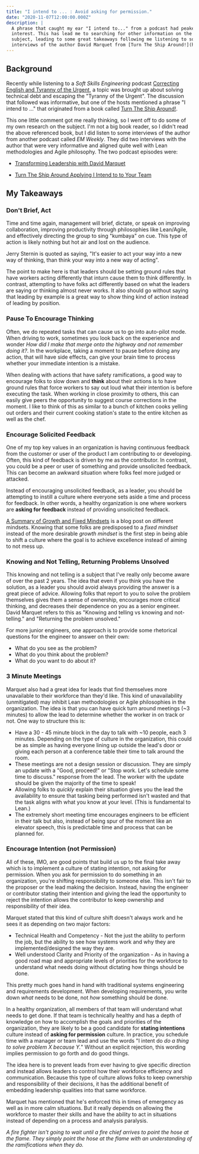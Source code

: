 ```yaml
---
title: "I intend to ... : Avoid asking for permission."
date: "2020-11-07T12:00:00.000Z"
description: |
  A phrase that caught my ear "I intend to..." from a podcast had peaked my 
  interest. This has lead me to searching for other information on the 
  subject, leading to some great takeaways following me listening to some
  interviews of the author David Marquet from [Turn The Ship Around!](https://www.davidmarquet.com/turn-the-ship-around-a-true-story-of-turning-followers-into-leaders-by-david-marquet/).
---
```


## Background

Recently while listening to a _Soft Skills Engineering_ podcast [Correcting English and Tyranny of the Urgent](https://open.spotify.com/episode/7ByEtUGl9Hp4L7ljdfzoAH?si=oH8CYN-bTQuqbu7psdN7AA), a topic was brought up about solving technical debt and escaping the "Tyranny of the Urgent". The discussion that followed was informative, but one of the hosts mentioned a phrase "I intend to ..." that originated from a book called [Turn The Ship Around!](https://www.davidmarquet.com/turn-the-ship-around-a-true-story-of-turning-followers-into-leaders-by-david-marquet/).

This one little comment got me really thinking, so I went off to do some of my own research on the subject. I'm not a big book reader, so I didn't read the above referenced book, but I did listen to some interviews of the author from another podcast called _EM Weekly_. They did two interviews with the author that were very informative and aligned quite well with Lean methodologies and Agile philosophy. The two podcast episodes were:

- [Transforming Leadership with David Marquet](https://open.spotify.com/episode/60nDO33UfUsXKyA1yaOx7D?si=CuwX_HwXQWuW-1QfEp8n9Q)

- [Turn The Ship Around Applying I Intend to to Your Team](https://open.spotify.com/episode/5uJRsxmui7arjXri9o0S2x?si=x-JJAOiLRyW6TRH15VmaGA)

## My Takeaways

### Don't Brief, Act

Time and time again, management will brief, dictate, or speak on improving collaboration, improving productivity through philosophies like Lean/Agile, and effectively directing the group to sing "kumbaya" on cue. This type of action is likely nothing but hot air and lost on the audience.

Jerry Sternin is quoted as saying, "It's easier to act your way into a new way of thinking, than think your way into a new way of acting".

The point to make here is that leaders should be setting ground rules that have workers acting differently that inturn cause them to think differently. In contrast, attempting to have folks act differently based on what the leaders are saying or thinking almost never works. It also should go without saying that leading by example is a great way to show thing kind of action instead of leading by position.

### Pause To Encourage Thinking

Often, we do repeated tasks that can cause us to go into auto-pilot mode. When driving to work, sometimes you look back on the experience and wonder _How did I make that merge onto the highway and not remember doing it?_. In the workplace, taking a moment to pause before doing any action, that will have side effects, can give your brain time to process whether your immediate intention is a mistake.

When dealing with actions that have safety ramifications, a good way to encourage folks to slow down and **think** about their actions is to have ground rules that force workers to say out loud what their intention is before executing the task. When working in close proximity to others, this can easily give peers the opportunity to suggest course corrections in the moment. I like to think of this as similar to a bunch of kitchen cooks yelling out orders and their current cooking station's state to the entire kitchen as well as the chef.

### Encourage **Solicited** Feedback

One of my top key values in an organization is having continuous feedback from the customer or user of the product I am contributing to or developing. Often, this kind of feedback is driven by me as the contributor. In contrast, you could be a peer or user of something and provide unsolicited feedback. This can become an awkward situation where folks feel more judged or attacked.

Instead of encouraging unsolicited feedback, as a leader, you should be attempting to instill a culture where everyone sets aside a time and process for feedback. In other words, a healthy organization is one where workers are **asking for feedback** instead of providing unsolicited feedback.

[A Summary of Growth and Fixed Mindsets](https://fs.blog/2015/03/carol-dweck-mindset/) is a blog post on different mindsets. Knowing that some folks are predisposed to a _fixed mindset_ instead of the more desirable _growth mindset_ is the first step in being able to shift a culture where the goal is to achieve excellence instead of aiming to not mess up.

### Knowing and Not Telling, Returning Problems Unsolved

This knowing and not telling is a subject that I've really only become aware of over the past 2 years. The idea that even if you think you have the solution, as a leader you should avoid always providing the answer is a great piece of advice. Allowing folks that report to you to solve the problem themselves gives them a sense of ownership, encourages more critical thinking, and decreases their dependence on you as a senior engineer. David Marquet refers to this as "Knowing and telling vs knowing and not-telling." and "Returning the problem unsolved."

For more junior engineers, one approach is to provide some rhetorical questions for the engineer to answer on their own:

- What do you see as the problem?
- What do you think about the problem?
- What do you want to do about it?

### 3 Minute Meetings

Marquet also had a great idea for leads that find themselves more unavailable to their workforce than they'd like. This kind of unavailability (unmitigated) may inhibit Lean methodologies or Agile philosophies in the organization. The idea is that you can have quick turn around meetings (~3 minutes) to allow the lead to determine whether the worker in on track or not. One way to structure this is:

- Have a 30 - 45 minute block in the day to talk with ~10 people, each 3 minutes. Depending on the type of culture in the organization, this could be as simple as having everyone lining up outside the lead's door or giving each person at a conference table their time to talk around the room.
- These meetings are not a design session or discussion. They are simply an update with a "Good, proceed!" or "Stop work. Let's schedule some time to discuss." response from the lead. The worker with the update should be given the majority of the time to speak!
- Allowing folks to _quickly_ explain their situation gives you the lead the availability to ensure that tasking being performed isn't wasted and that the task aligns with what you know at your level. (This is fundamental to Lean.)
- The extremely short meeting time encourages engineers to be efficient in their talk but also, instead of being spur of the moment like an elevator speech, this is predictable time and process that can be planned for.

### Encourage Intention (not Permission)

All of these, IMO, are good points that build us up to the final take away which is to implement a culture of stating intention, not asking for permission. When you ask for permission to do something in an organization, you're shifting responsibility to someone else. This isn't fair to the proposer or the lead making the decision. Instead, having the engineer or contributor stating their intention and giving the lead the opportunity to reject the intention allows the contributor to keep ownership and responsibility of their idea.

Marquet stated that this kind of culture shift doesn't always work and he sees it as depending on two major factors:

- Technical Health and Competency - Not the just the ability to perform the job, but the ability to see how systems work and why they are implemented/designed the way they are.
- Well understood Clarity and Priority of the organization - As in having a good road map and appropriate levels of priorities for the workforce to understand what needs doing without dictating how things should be done.

This pretty much goes hand in hand with traditional systems engineering and requirements development. When developing requirements, you write down _what_ needs to be done, not _how_ something should be done.

In a healthy organization, all members of that team will understand what needs to get done. If that team is technically healthy and has a depth of knowledge on how to accomplish the goals and priorities of the organization, they are likely to be a good candidate for **stating intentions** culture instead of **asking for permission** culture. In practice, you schedule time with a manager or team lead and use the words "I intent do _do a thing to solve problem X because Y._" Without an explicit rejection, this wording implies permission to go forth and do good things.

The idea here is to prevent leads from ever having to give specific direction and instead allows leaders to control how their workforce efficiency and communication. Because this type of culture allows folks to keep ownership and responsibility of their decisions, it has the additional benefit of embedding leadership qualities into that same workforce.

Marquet has mentioned that he's enforced this in times of emergency as well as in more calm situations. But it really depends on allowing the workforce to master their skills and have the ability to act in situations instead of depending on a process and analysis paralysis.

_A fire fighter isn't going to wait until a fire chief arrives to point the hose at the flame. They simply point the hose at the flame with an understanding of the ramifications when they do._
